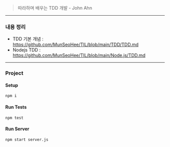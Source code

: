 > 따라하며 배우는 TDD 개발 - John Ahn
----
### 내용 정리
- TDD 기본 개념 : https://github.com/MunSeoHee/TIL/blob/main/TDD/TDD.md
- Nodejs TDD : https://github.com/MunSeoHee/TIL/blob/main/Node.js/TDD.md

----

### Project
#### Setup
```
npm i
```

#### Run Tests
```
npm test
```

#### Run Server
```
npm start server.js
```